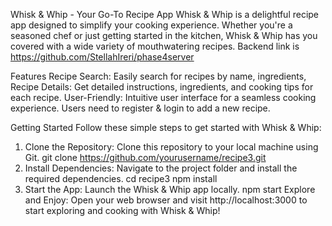 Whisk & Whip - Your Go-To Recipe App
Whisk & Whip is a delightful recipe app designed to simplify your cooking experience. Whether you're a seasoned chef or just getting started in the kitchen, Whisk & Whip has you covered with a wide variety of mouthwatering recipes.
Backend link is https://github.com/StellahIreri/phase4server

Features
Recipe Search: Easily search for recipes by name, ingredients, 
Recipe Details: Get detailed instructions, ingredients, and cooking tips for each recipe.
User-Friendly: Intuitive user interface for a seamless cooking experience.
Users need to register & login to add a new recipe.

Getting Started
Follow these simple steps to get started with Whisk & Whip:

1. Clone the Repository: Clone this repository to your local machine using Git.
git clone https://github.com/yourusername/recipe3.git
2. Install Dependencies: Navigate to the project folder and install the required dependencies.
cd recipe3
npm install
3. Start the App: Launch the Whisk & Whip app locally.
npm start
Explore and Enjoy: Open your web browser and visit http://localhost:3000 to start exploring and cooking with Whisk & Whip!



